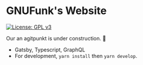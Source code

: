 # GNUFunk's Website

[![License: GPL v3](https://img.shields.io/badge/License-GPLv3-blue.svg)](https://www.gnu.org/licenses/gpl-3.0)

Our an agitpunkt is under construction. 🚧

*  Gatsby, Typescript, GraphQL
*  For development,  `yarn install` then `yarn develop`.

